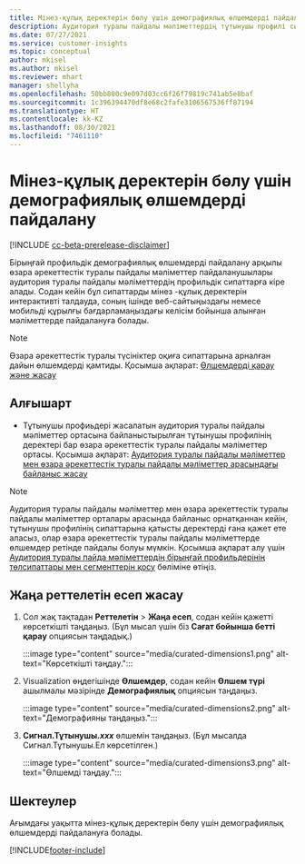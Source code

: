 ```yaml
---
title: Мінез-құлық деректерін бөлу үшін демографиялық өлшемдерді пайдалану (басқарылатын өлшемдер)
description: Аудитория туралы пайдалы мәліметтердің тұтынушы профилі сипаттарын қосу үшін бірыңғай профильдің басқарылатын өлшемдерін пайдаланыңыз.
ms.date: 07/27/2021
ms.service: customer-insights
ms.topic: conceptual
author: mkisel
ms.author: mkisel
ms.reviewer: mhart
manager: shellyha
ms.openlocfilehash: 50bb800c9e097d03cc6f26f79819c741ab5e8baf
ms.sourcegitcommit: 1c396394470df8e68c2fafe3106567536ff87194
ms.translationtype: HT
ms.contentlocale: kk-KZ
ms.lasthandoff: 08/30/2021
ms.locfileid: "7461110"
---
```

# <a name="use-demographic-dimensions-for-splitting-behavioral-data"></a>Мінез-құлық деректерін бөлу үшін демографиялық өлшемдерді пайдалану

[!INCLUDE [cc-beta-prerelease-disclaimer](includes/cc-beta-prerelease-disclaimer.md)]

Бірыңғай профильдік демографиялық өлшемдерді пайдалану арқылы өзара әрекеттестік туралы пайдалы мәліметтер пайдаланушылары аудитория туралы пайдалы мәліметтердің профильдік сипаттарға кіре алады. Содан кейін бұл сипаттарды мінез -құлық деректерін интерактивті талдауда, соның ішінде веб-сайтыңыздағы немесе мобильді құрылғы бағдарламаңыздағы келісім бойынша алынған мәліметтерде пайдалануға болады.

>[!NOTE]
> Өзара әрекеттестік туралы түсініктер оқиға сипаттарына арналған дайын өлшемдерді қамтиды. Қосымша ақпарат: [Өлшемдерді қарау және жасау](dimensions.md)

## <a name="prerequisite"></a>Алғышарт

- Тұтынушы профиьдері жасалатын аудитория туралы пайдалы мәліметтер ортасына байланыстырылған тұтынушы профилінің деректері бар өзара әрекеттестік туралы пайдалы мәліметтер ортасы. Қосымша ақпарат: [Аудитория туралы пайдалы мәліметтер мен өзара әрекеттестік туралы пайдалы мәліметтер арасындағы байланыс жасау](integrate-audience-insights-engagement-insights.md)

> [!NOTE]
> Аудитория туралы пайдалы мәліметтер мен өзара әрекеттестік туралы пайдалы мәліметтер орталары арасында байланыс орнатқаннан кейін, тұтынушы профилінің сипаттарына қатысты деректерді ғана қажет ете аласыз, олар өзара әрекеттестік туралы пайдалы мәліметтерде өлшемдер ретінде пайдалы болуы мүмкін. Қосымша ақпарат алу үшін [Аудитория туралы пайда мәліметтердің бірыңғай профильдерінің төлсипаттары мен сегменттерін қосу](integrate-audience-insights-engagement-insights.md#enable-audience-insights-unified-profiles-attributes-and-segments) бөліміне өтіңіз.<!--note from editor: Suggested. -->

## <a name="create-a-new-custom-report"></a>Жаңа реттелетін есеп жасау

1. Сол жақ тақтадан **Реттелетін** > **Жаңа есеп**, содан кейін қажетті көрсеткішті таңдаңыз. (Бұл мысал үшін біз **Сағат бойынша бетті қарау** опциясын таңдадық.)

    :::image type="content" source="media/curated-dimensions1.png" alt-text="Көрсеткішті таңдау.":::

2. Visualization өңдегішінде **Өлшемдер**, содан кейін **Өлшем түрі** ашылмалы мәзірінде **Демографиялық** опциясын таңдаңыз.

    :::image type="content" source="media/curated-dimensions2.png" alt-text="Демографияны таңдаңыз.":::

3. **Сигнал.Тұтынушы.*xxx*** өлшемін таңдаңыз. (Бұл мысалда Сигнал.Тұтынушы.Ел көрсетілген.)

    :::image type="content" source="media/curated-dimensions3.png" alt-text="Өлшемді таңдау.":::
  
## <a name="limitations"></a>Шектеулер

Ағымдағы уақытта мінез-құлық деректерін бөлу үшін демографиялық өлшемдерді пайдалануға болады.


[!INCLUDE[footer-include](../includes/footer-banner.md)]
